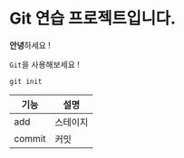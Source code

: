 # Git 연습 프로젝트입니다.

**안녕**하세요 !

`Git`을 사용해보세요 !

```
git init
```

|기능|설명|
|---|---|
|add|스테이지|
|commit|커밋|
